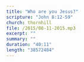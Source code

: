 ```yaml
---
title: "Who are you Jesus?"
scripture: "John 8:12-59"
church: thornhill
file: /2015/08-11-2015.mp3
excerpt: ""
summary: ""
duration: "40:11"
length: "38572484"
---
```

